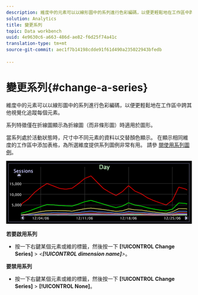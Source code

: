 ```yaml
---
description: 維度中的元素可以以線形圖中的系列進行色彩編碼，以便更輕鬆地在工作區中跨其他視覺化追蹤每個元素。
solution: Analytics
title: 變更系列
topic: Data workbench
uuid: 4e9630c6-a663-486d-ae82-f6d25f74a41c
translation-type: tm+mt
source-git-commit: aec1f7b14198cdde91f61d490a235022943bfedb

---
```



# 變更系列{#change-a-series}

維度中的元素可以以線形圖中的系列進行色彩編碼，以便更輕鬆地在工作區中跨其他視覺化追蹤每個元素。

系列特徵僅在折線圖顯示為折線圖（而非條形圖）時適用於圖形。

當系列處於活動狀態時，尺寸中不同元素的資料以交替顏色顯示。 在顯示相同維度的工作區中添加表格，為所選維度提供系列圖例非常有用。 請參 [閱使用系列圖例](../../../../home/c-get-started/c-analysis-vis/c-tables/c-srs-leg.md#concept-c48042a705524bc4b63cd6f24874cc12)。

![](assets/vis_LineGraph_Series.png)

**若要啟用系列**

* 按一下右鍵某個元素或維的標籤，然後按一下 **[!UICONTROL Change Series]** > *&lt;**[!UICONTROL dimension name]**>*。

**要禁用系列**

* 按一下右鍵某個元素或維的標籤，然後按一下 **[!UICONTROL Change Series]** > **[!UICONTROL None]**。


